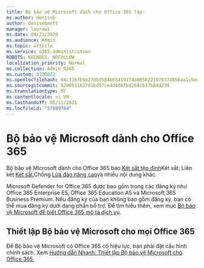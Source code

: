 ```yaml
---
title: Bộ bảo vệ Microsoft dành cho Office 365 lập
ms.author: deniseb
author: denisebmsft
manager: laurawi
ms.date: 04/21/2020
ms.audience: Admin
ms.topic: article
ms.service: o365-administration
ROBOTS: NOINDEX, NOFOLLOW
localization_priority: Normal
ms.collection: Admin_O365
ms.custom: 3100021
ms.openlocfilehash: 04c116fb9a27dbd584b05419174a005022197837485baa1c6ec320e5448039a5
ms.sourcegitcommit: 920051182781bd97ce4d4d6fbd268cb37b84d239
ms.translationtype: MT
ms.contentlocale: vi-VN
ms.lasthandoff: 08/11/2021
ms.locfileid: "57889704"
---
```

# <a name="microsoft-defender-for-office-365"></a>Bộ bảo vệ Microsoft dành cho Office 365

Bộ bảo vệ Microsoft dành cho Office 365 bao [Két sắt tệp đính](https://docs.microsoft.com/microsoft-365/security/office-365-security/atp-safe-attachments)Két sắt, Liên kết [Két sắt,](https://docs.microsoft.com/microsoft-365/security/office-365-security/atp-safe-links)Chống [Lừa đảo nâng cao](https://docs.microsoft.com/microsoft-365/security/office-365-security/atp-anti-phishing)và nhiều nội dung khác. 

Microsoft Defender for Office 365 được bao gồm trong các đăng ký như Office 365 Enterprise E5, Office 365 Education A5 và Microsoft 365 Business Premium. Nếu đăng ký của bạn không bao gồm đăng ký, bạn có thể mua đăng ký dưới dạng phần bổ trợ. Để tìm hiểu thêm, xem mục [Bộ bảo vệ Microsoft để biết Office 365 mô tả dịch vụ](https://docs.microsoft.com/office365/servicedescriptions/office-365-advanced-threat-protection-service-description).

## <a name="set-up-microsoft-defender-for-office-365"></a>Thiết lập Bộ bảo vệ Microsoft cho mọi Office 365

Để Bộ bảo vệ Microsoft có Office 365 có hiệu lực, bạn phải đặt cấu hình chính sách. Xem [Hướng dẫn Nhanh: Thiết lập Bộ bảo vệ Microsoft cho Office 365.](https://docs.microsoft.com/microsoft-365/security/office-365-security/office-365-atp)

